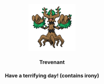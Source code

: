 <p align="center">
    <img src="https://raw.githubusercontent.com/PokeAPI/sprites/master/sprites/pokemon/709.png" width="150" height="150">
</p>
<h3 align="center"> <b>Trevenant</b></h3>
<h3 align="center">Have a terrifying day! (contains irony)</h3>
